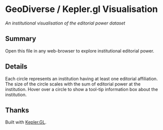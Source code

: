 # GeoDiverse / Kepler.gl Visualisation
_An institutional visualisation of the editorial power dataset_

## Summary
Open this file in any web-browser to explore institutional editorial power.

## Details
Each circle represents an institution having at least one editorial affiliation. The size of the circle scales with the sum of editorial power at the institution. Hover over a circle to show a tool-tip information box about the institution.

## Thanks
Built with [Kepler.GL](kepler.gl).